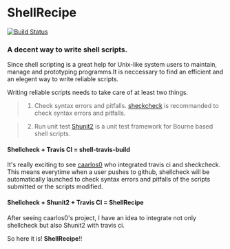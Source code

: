 # ShellRecipe

[![Build Status](https://travis-ci.org/deanboole/shellrecipe.svg?branch=master)](https://travis-ci.org/deanboole/shellrecipe)

### A decent way to write shell scripts.

Since shell scripting is a great help for Unix-like system users to maintain, manage and prototyping programms.It is neccessary to find an efficient and an elegent way to write reliable scripts.

Writing reliable scripts needs to take care of at least two things.


> 1. Check syntax errors and pitfalls.
	[sheckcheck](https://github.com/koalaman/shellcheck) is recommanded to check syntax errors and pitfalls.

> 2. Run unit test
	[Shunit2](https://github.com/zandev/shunit2) is a unit test framework for Bourne based shell scripts.


#### Shellcheck + Travis CI = shell-travis-build

It's really exciting to see [caarlos0](https://github.com/caarlos0/shell-travis-build) who integrated travis ci and sheckcheck. This means everytime when a user pushes to github, shellcheck will be automatically launched to check syntax errors and pitfalls of the scripts submitted or the scripts modified.

#### Shellcheck + Shunit2 + Travis CI = ShellRecipe

After seeing caarlos0's project, I have an idea to integrate not only shellcheck but also Shunit2 with travis ci.

So here it is!  **ShellRecipe**!!

